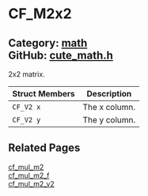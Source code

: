 [](../header.md ':include')

# CF_M2x2

Category: [math](/api_reference?id=math)  
GitHub: [cute_math.h](https://github.com/RandyGaul/cute_framework/blob/master/include/cute_math.h)  
---

2x2 matrix.

Struct Members | Description
--- | ---
`CF_V2 x` | The x column.
`CF_V2 y` | The y column.

## Related Pages

[cf_mul_m2](/math/cf_mul_m2.md)  
[cf_mul_m2_f](/math/cf_mul_m2_f.md)  
[cf_mul_m2_v2](/math/cf_mul_m2_v2.md)  
